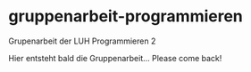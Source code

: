 gruppenarbeit-programmieren
===========================

Grupenarbeit der LUH Programmieren 2

Hier entsteht bald die Gruppenarbeit... Please come back!
